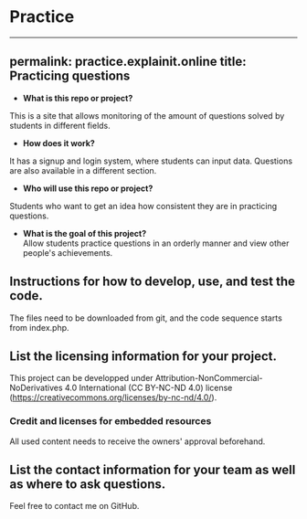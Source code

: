 # Practice

---
permalink: practice.explainit.online
title: Practicing questions
---

* **What is this repo or project?** 

This is a site that allows monitoring of the amount of questions solved by students in different fields.

* **How does it work?**

It has a signup and login system, where students can input data. Questions are also available in a different section.

* **Who will use this repo or project?**

Students who want to get an idea how consistent they are in practicing questions.

* **What is the goal of this project?**  
Allow students practice questions in an orderly manner and view other people's achievements.

## Instructions for how to develop, use, and test the code.

The files need to be downloaded from git, and the code sequence starts from index.php.

## List the licensing information for your project.

This project can be developped under Attribution-NonCommercial-NoDerivatives 4.0 International (CC BY-NC-ND 4.0) license (https://creativecommons.org/licenses/by-nc-nd/4.0/).

### Credit and licenses for embedded resources

All used content needs to receive the owners' approval beforehand.

## List the contact information for your team as well as where to ask questions.

Feel free to contact me on GitHub.
